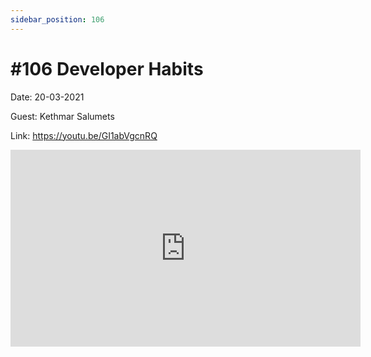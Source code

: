 ```yaml
---
sidebar_position: 106
---
```


# #106 Developer Habits

Date: 20-03-2021

Guest: Kethmar Salumets

Link: https://youtu.be/GI1abVgcnRQ

<iframe width="560" height="315" src="https://www.youtube.com/embed/GI1abVgcnRQ" title="YouTube video player" frameborder="0" allow="accelerometer; autoplay; clipboard-write; encrypted-media; gyroscope; picture-in-picture; web-share" allowfullscreen></iframe>